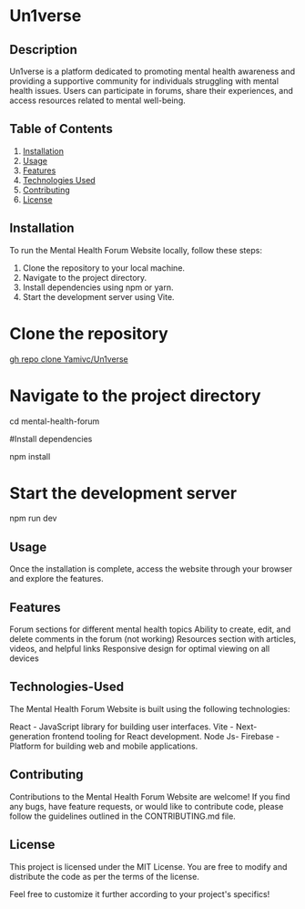 <!-- Mental Health Forum Website -->
# Un1verse

<!-- Project Description -->
## Description
Un1verse is a platform dedicated to promoting mental health awareness and providing a supportive community for individuals struggling with mental health issues. Users can participate in forums, share their experiences, and access resources related to mental well-being.

<!-- Table of Contents -->
## Table of Contents
1. [Installation](#installation)
2. [Usage](#usage)
3. [Features](#features)
4. [Technologies Used](#technologies-used)
5. [Contributing](#contributing)
6. [License](#license)

<!-- Installation Instructions -->
## Installation
To run the Mental Health Forum Website locally, follow these steps:
1. Clone the repository to your local machine.
2. Navigate to the project directory.
3. Install dependencies using npm or yarn.
4. Start the development server using Vite.


# Clone the repository

[gh repo clone Yamivc/Un1verse](https://github.com/Yamivc/Un1verse.git)

# Navigate to the project directory

cd mental-health-forum

#Install dependencies

npm install

# Start the development server

npm run dev

<!-- Usage Information -->
## Usage

Once the installation is complete, access the website through your browser and explore the features.

<!-- Features -->

## Features

Forum sections for different mental health topics
Ability to create, edit, and delete comments in the forum (not working)
Resources section with articles, videos, and helpful links
Responsive design for optimal viewing on all devices

<!-- Technologies Used -->

## Technologies-Used

The Mental Health Forum Website is built using the following technologies:

React - JavaScript library for building user interfaces.
Vite - Next-generation frontend tooling for React development.
Node Js- 
Firebase - Platform for building web and mobile applications.

<!-- Contributing Guidelines -->

## Contributing

Contributions to the Mental Health Forum Website are welcome! If you find any bugs, have feature requests, or would like to contribute code, please follow the guidelines outlined in the CONTRIBUTING.md file.

<!-- License Information -->

## License

This project is licensed under the MIT License. You are free to modify and distribute the code as per the terms of the license.

Feel free to customize it further according to your project's specifics!

